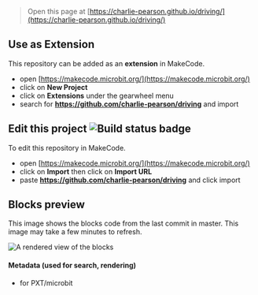 
> Open this page at [https://charlie-pearson.github.io/driving/](https://charlie-pearson.github.io/driving/)

## Use as Extension

This repository can be added as an **extension** in MakeCode.

* open [https://makecode.microbit.org/](https://makecode.microbit.org/)
* click on **New Project**
* click on **Extensions** under the gearwheel menu
* search for **https://github.com/charlie-pearson/driving** and import

## Edit this project ![Build status badge](https://github.com/charlie-pearson/driving/workflows/MakeCode/badge.svg)

To edit this repository in MakeCode.

* open [https://makecode.microbit.org/](https://makecode.microbit.org/)
* click on **Import** then click on **Import URL**
* paste **https://github.com/charlie-pearson/driving** and click import

## Blocks preview

This image shows the blocks code from the last commit in master.
This image may take a few minutes to refresh.

![A rendered view of the blocks](https://github.com/charlie-pearson/driving/raw/master/.github/makecode/blocks.png)

#### Metadata (used for search, rendering)

* for PXT/microbit
<script src="https://makecode.com/gh-pages-embed.js"></script><script>makeCodeRender("{{ site.makecode.home_url }}", "{{ site.github.owner_name }}/{{ site.github.repository_name }}");</script>
